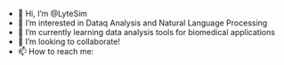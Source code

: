 - 👋 Hi, I’m @LyteSim
- 👀 I’m interested in Dataq Analysis and Natural Language Processing
- 🌱 I’m currently learning data analysis tools for biomedical applications 
- 💞️ I’m looking to collaborate!
- 📫 How to reach me:

<!---
LyteSim/LyteSim is a ✨ special ✨ repository because its `README.md` (this file) appears on your GitHub profile.
You can click the Preview link to take a look at your changes.
--->
